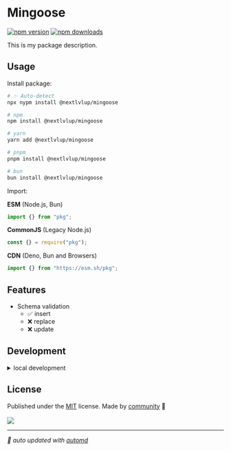 # Mingoose

<!-- automd:badges color=yellow -->

[![npm version](https://img.shields.io/npm/v/mingoose?color=yellow)](https://npmjs.com/package/@nextlvlup/mingoose)
[![npm downloads](https://img.shields.io/npm/dm/mingoose?color=yellow)](https://npmjs.com/package/@nextlvlup/mingoose)

<!-- /automd -->

This is my package description.

## Usage

Install package:

<!-- automd:pm-install -->

```sh
# ✨ Auto-detect
npx nypm install @nextlvlup/mingoose

# npm
npm install @nextlvlup/mingoose

# yarn
yarn add @nextlvlup/mingoose

# pnpm
pnpm install @nextlvlup/mingoose

# bun
bun install @nextlvlup/mingoose
```

<!-- /automd -->

Import:

<!-- automd:jsimport cjs cdn name="pkg" -->

**ESM** (Node.js, Bun)

```js
import {} from "pkg";
```

**CommonJS** (Legacy Node.js)

```js
const {} = require("pkg");
```

**CDN** (Deno, Bun and Browsers)

```js
import {} from "https://esm.sh/pkg";
```

<!-- /automd -->

## Features

- Schema validation
  - ✅ insert
  - ❌ replace
  - ❌ update

## Development

<details>

<summary>local development</summary>

- Clone this repository
- Install latest LTS version of [Node.js](https://nodejs.org/en/)
- Enable [Corepack](https://github.com/nodejs/corepack) using `corepack enable`
- Install dependencies using `pnpm install`
- Run interactive tests using `pnpm dev`

</details>

## License

<!-- automd:contributors license=MIT -->

Published under the [MIT](https://github.com/Ayax0/mingoose/blob/main/LICENSE) license.
Made by [community](https://github.com/Ayax0/mingoose/graphs/contributors) 💛
<br><br>
<a href="https://github.com/Ayax0/mingoose/graphs/contributors">
<img src="https://contrib.rocks/image?repo=Ayax0/mingoose" />
</a>

<!-- /automd -->

<!-- automd:with-automd -->

---

_🤖 auto updated with [automd](https://automd.unjs.io)_

<!-- /automd -->
